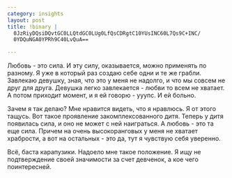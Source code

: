```yaml
--- 
category: insights
layout: post
title: !binary |
  0JzRiyDQsiDQvtGC0LLQtdGC0LUg0LfQsCDRgtC10YUsINC60L7Qs9C+INC/
  0YDQuNGA0YPRh9C40LvQuA==

---
```

<p>Любовь - это сила. И эту силу, оказывается, можно применять по разному. Я уже в который раз создаю себе одни и те же грабли. Завлекаю девушку, зная, что это у меня не надолго, и что мы совсем не друг для друга. Девушка легко завлекается - любви то всем не хватает. А потом приходит момент, и я ей говорю - ууупс. И ей больно. </p>

<p>Зачем я так делаю? Мне нравится видеть, что я нравлюсь. Я от этого тащусь. Вот такое проявление закомплексованного дитя. Теперь у дитя появилась сила, и оно не может с ней наиграться. А любовь - это та еще сила. Причем на очень высокоранговых у меня не хватает храбрости, а вот на остальных - это да, тут я чувствую себя уверенно. </p>

<p>Всё, баста карапузики. Надоело мне такое положение. Я ищу не подтверждение своей значимости за счет девченок, а кое чего поинтересней.</p>
